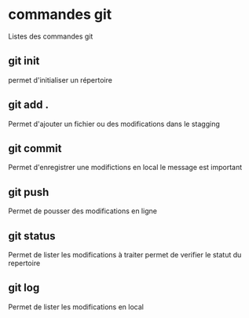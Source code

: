# commandes git

Listes des commandes git

## git init
permet d'initialiser un répertoire

## git add . 
Permet d'ajouter un fichier ou des modifications dans le stagging

## git commit 
Permet d'enregistrer une modifictions en local
le message est important

## git push
Permet de pousser des modifications en ligne

## git status
Permet de lister les modifications à traiter 
permet de verifier le statut du repertoire

## git log
Permet de lister les modifications en local